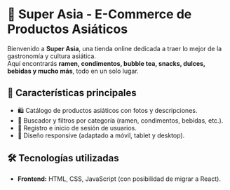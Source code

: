 # 🏮 Super Asia - E-Commerce de Productos Asiáticos

Bienvenido a **Super Asia**, una tienda online dedicada a traer lo mejor de la gastronomía y cultura asiática.  
Aquí encontrarás **ramen, condimentos, bubble tea, snacks, dulces, bebidas y mucho más**, todo en un solo lugar.

## 🌸 Características principales
- 🛍️ Catálogo de productos asiáticos con fotos y descripciones.
- 🔎 Buscador y filtros por categoría (ramen, condimentos, bebidas, etc.).
- 👤 Registro e inicio de sesión de usuarios.
- 📱 Diseño responsive (adaptado a móvil, tablet y desktop).

## 🛠️ Tecnologías utilizadas
- **Frontend:** HTML, CSS, JavaScript (con posibilidad de migrar a React).
